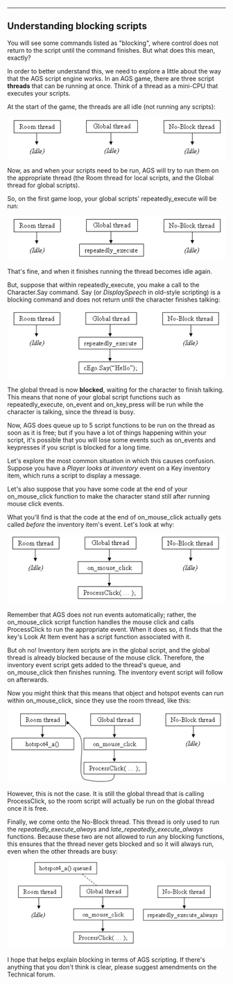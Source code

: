 []()


------------------------------------------------------------------------

Understanding blocking scripts
------------------------------

You will see some commands listed as "blocking", where control does not
return to the script until the command finishes. But what does this
mean, exactly?

In order to better understand this, we need to explore a little about
the way that the AGS script engine works. In an AGS game, there are
three script **threads** that can be running at once. Think of a thread
as a mini-CPU that executes your scripts.

At the start of the game, the threads are all idle (not running any
scripts):

![](images/threads1.gif)

Now, as and when your scripts need to be run, AGS will try to run them
on the appropriate thread (the Room thread for local scripts, and the
Global thread for global scripts).

So, on the first game loop, your global scripts' repeatedly\_execute
will be run:

![](images/threads2.gif)

That's fine, and when it finishes running the thread becomes idle again.

But, suppose that within repeatedly\_execute, you make a call to the
Character.Say command. Say (or *DisplaySpeech* in old-style scripting)
is a blocking command and does not return until the character finishes
talking:

![](images/threads3.gif)

The global thread is now **blocked**, waiting for the character to
finish talking. This means that none of your global script functions
such as repeatedly\_execute, on\_event and on\_key\_press will be run
while the character is talking, since the thread is busy.

Now, AGS does queue up to 5 script functions to be run on the thread as
soon as it is free; but if you have a lot of things happening within
your script, it's possible that you will lose some events such as
on\_events and keypresses if you script is blocked for a long time.

Let's explore the most common situation in which this causes confusion.
Suppose you have a *Player looks at inventory* event on a Key inventory
item, which runs a script to display a message.

Let's also suppose that you have some code at the end of your
on\_mouse\_click function to make the character stand still after
running mouse click events.

What you'll find is that the code at the end of on\_mouse\_click
actually gets called *before* the inventory item's event. Let's look at
why:

![](images/threads4.gif)

Remember that AGS does not run events automatically; rather, the
on\_mouse\_click script function handles the mouse click and calls
ProcessClick to run the appropriate event. When it does so, it finds
that the key's Look At Item event has a script function associated with
it.

But oh no! Inventory item scripts are in the global script, and the
global thread is already blocked because of the mouse click. Therefore,
the inventory event script gets added to the thread's queue, and
on\_mouse\_click then finishes running. The inventory event script will
follow on afterwards.

Now you might think that this means that object and hotspot events can
run within on\_mouse\_click, since they use the room thread, like this:

![](images/threads5.gif)

However, this is not the case. It is still the global thread that is
calling ProcessClick, so the room script will actually be run on the
global thread once it is free.

Finally, we come onto the No-Block thread. This thread is only used to
run the *repeatedly\_execute\_always* and
*late\_repeatedly\_execute\_always* functions. Because these two are not
allowed to run any blocking functions, this ensures that the thread
never gets blocked and so it will always run, even when the other
threads are busy:

![](images/threads6.gif)

I hope that helps explain blocking in terms of AGS scripting. If there's
anything that you don't think is clear, please suggest amendments on the
Technical forum.
